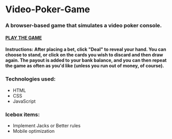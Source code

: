 # Video-Poker-Game

### A browser-based game that simulates a video poker console. 

#### [PLAY THE GAME](https://madeleinemarie.github.io/Video-Poker-Game/)

#### Instructions: After placing a bet, click "Deal" to reveal your hand. You can choose to stand, or click on the cards you wish to discard and then draw again. The payout is added to your bank balance, and you can then repeat the game as often as you'd like (unless you run out of money, of course).

### Technologies used:

- HTML
- CSS
- JavaScript

### Icebox items:

- Implement Jacks or Better rules
- Mobile optimization


